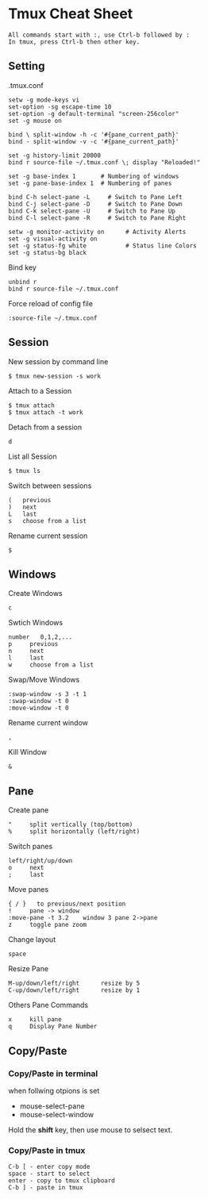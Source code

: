 # Tmux Cheat Sheet

```
All commands start with :, use Ctrl-b followed by :
In tmux, press Ctrl-b then other key.
```

## Setting
.tmux.conf
```
setw -g mode-keys vi
set-option -sg escape-time 10
set-option -g default-terminal "screen-256color"
set -g mouse on

bind \ split-window -h -c '#{pane_current_path}'
bind - split-window -v -c '#{pane_current_path}'

set -g history-limit 20000
bind r source-file ~/.tmux.conf \; display "Reloaded!"

set -g base-index 1       # Numbering of windows
set -g pane-base-index 1  # Numbering of panes

bind C-h select-pane -L     # Switch to Pane Left
bind C-j select-pane -D     # Switch to Pane Down
bind C-k select-pane -U     # Switch to Pane Up
bind C-l select-pane -R     # Switch to Pane Right

setw -g monitor-activity on      # Activity Alerts
set -g visual-activity on
set -g status-fg white           # Status line Colors
set -g status-bg black
```

Bind key
```
unbind r
bind r source-file ~/.tmux.conf
```

Force reload of config file
```
:source-file ~/.tmux.conf
```

## Session
New session by command line
```
$ tmux new-session -s work
```
Attach to a Session
```
$ tmux attach
$ tmux attach -t work
```
Detach from a session
```
d
```
List all Session
```
$ tmux ls
```
Switch between sessions
```
(   previous
)   next
L   last
s   choose from a list
```
Rename current session
```
$
```

## Windows
Create Windows
```
c
```
Swtich Windows
```
number   0,1,2,...
p     previous
n     next
l     last
w     choose from a list
```

Swap/Move Windows
```
:swap-window -s 3 -t 1
:swap-window -t 0
:move-window -t 0
```

Rename current window
```
,
```
Kill Window
```
&
```

## Pane
Create pane
```
"     split vertically (top/bottom)
%     split horizontally (left/right)
```
Switch panes
```
left/right/up/down
o     next
;     last
```
Move panes
```
{ / }   to previous/next position
!     pane -> window
:move-pane -t 3.2    window 3 pane 2->pane
z     toggle pane zoom
```
Change layout
```
space
```
Resize Pane
```
M-up/down/left/right      resize by 5
C-up/down/left/right      resize by 1
```
Others Pane Commands
```
x     kill pane
q     Display Pane Number
```

## Copy/Paste
### Copy/Paste in terminal
when follwing otpions is set
* mouse-select-pane
* mouse-select-window

Hold the **shift** key, then use mouse to selsect text.

### Copy/Paste in tmux
```
C-b [ - enter copy mode
space - start to select
enter - copy to tmux clipboard
C-b ] - paste in tmux
```
